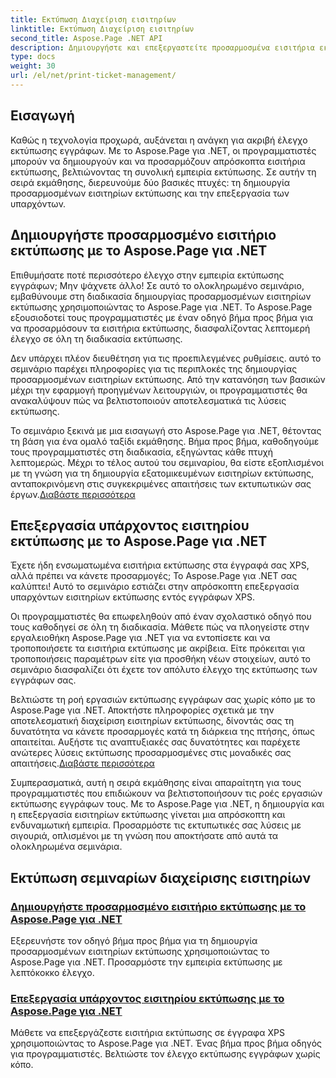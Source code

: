 ```yaml
---
title: Εκτύπωση Διαχείριση εισιτηρίων
linktitle: Εκτύπωση Διαχείριση εισιτηρίων
second_title: Aspose.Page .NET API
description: Δημιουργήστε και επεξεργαστείτε προσαρμοσμένα εισιτήρια εκτύπωσης με το Aspose.Page για .NET. Προσαρμόστε την εμπειρία εκτύπωσης με λεπτό έλεγχο σε έγγραφα XPS χωρίς κόπο.
type: docs
weight: 30
url: /el/net/print-ticket-management/
---
```


## Εισαγωγή

Καθώς η τεχνολογία προχωρά, αυξάνεται η ανάγκη για ακριβή έλεγχο εκτύπωσης εγγράφων. Με το Aspose.Page για .NET, οι προγραμματιστές μπορούν να δημιουργούν και να προσαρμόζουν απρόσκοπτα εισιτήρια εκτύπωσης, βελτιώνοντας τη συνολική εμπειρία εκτύπωσης. Σε αυτήν τη σειρά εκμάθησης, διερευνούμε δύο βασικές πτυχές: τη δημιουργία προσαρμοσμένων εισιτηρίων εκτύπωσης και την επεξεργασία των υπαρχόντων.

## Δημιουργήστε προσαρμοσμένο εισιτήριο εκτύπωσης με το Aspose.Page για .NET

Επιθυμήσατε ποτέ περισσότερο έλεγχο στην εμπειρία εκτύπωσης εγγράφων; Μην ψάχνετε άλλο! Σε αυτό το ολοκληρωμένο σεμινάριο, εμβαθύνουμε στη διαδικασία δημιουργίας προσαρμοσμένων εισιτηρίων εκτύπωσης χρησιμοποιώντας το Aspose.Page για .NET. Το Aspose.Page εξουσιοδοτεί τους προγραμματιστές με έναν οδηγό βήμα προς βήμα για να προσαρμόσουν τα εισιτήρια εκτύπωσης, διασφαλίζοντας λεπτομερή έλεγχο σε όλη τη διαδικασία εκτύπωσης.

Δεν υπάρχει πλέον διευθέτηση για τις προεπιλεγμένες ρυθμίσεις. αυτό το σεμινάριο παρέχει πληροφορίες για τις περιπλοκές της δημιουργίας προσαρμοσμένων εισιτηρίων εκτύπωσης. Από την κατανόηση των βασικών μέχρι την εφαρμογή προηγμένων λειτουργιών, οι προγραμματιστές θα ανακαλύψουν πώς να βελτιστοποιούν αποτελεσματικά τις λύσεις εκτύπωσης.

Το σεμινάριο ξεκινά με μια εισαγωγή στο Aspose.Page για .NET, θέτοντας τη βάση για ένα ομαλό ταξίδι εκμάθησης. Βήμα προς βήμα, καθοδηγούμε τους προγραμματιστές στη διαδικασία, εξηγώντας κάθε πτυχή λεπτομερώς. Μέχρι το τέλος αυτού του σεμιναρίου, θα είστε εξοπλισμένοι με τη γνώση για τη δημιουργία εξατομικευμένων εισιτηρίων εκτύπωσης, ανταποκρινόμενη στις συγκεκριμένες απαιτήσεις των εκτυπωτικών σας έργων.[Διαβάστε περισσότερα](./create-custom-print-ticket/)

## Επεξεργασία υπάρχοντος εισιτηρίου εκτύπωσης με το Aspose.Page για .NET

Έχετε ήδη ενσωματωμένα εισιτήρια εκτύπωσης στα έγγραφά σας XPS, αλλά πρέπει να κάνετε προσαρμογές; Το Aspose.Page για .NET σας καλύπτει! Αυτό το σεμινάριο εστιάζει στην απρόσκοπτη επεξεργασία υπαρχόντων εισιτηρίων εκτύπωσης εντός εγγράφων XPS.

Οι προγραμματιστές θα επωφεληθούν από έναν σχολαστικό οδηγό που τους καθοδηγεί σε όλη τη διαδικασία. Μάθετε πώς να πλοηγείστε στην εργαλειοθήκη Aspose.Page για .NET για να εντοπίσετε και να τροποποιήσετε τα εισιτήρια εκτύπωσης με ακρίβεια. Είτε πρόκειται για τροποποιήσεις παραμέτρων είτε για προσθήκη νέων στοιχείων, αυτό το σεμινάριο διασφαλίζει ότι έχετε τον απόλυτο έλεγχο της εκτύπωσης των εγγράφων σας.

Βελτιώστε τη ροή εργασιών εκτύπωσης εγγράφων σας χωρίς κόπο με το Aspose.Page για .NET. Αποκτήστε πληροφορίες σχετικά με την αποτελεσματική διαχείριση εισιτηρίων εκτύπωσης, δίνοντάς σας τη δυνατότητα να κάνετε προσαρμογές κατά τη διάρκεια της πτήσης, όπως απαιτείται. Αυξήστε τις αναπτυξιακές σας δυνατότητες και παρέχετε ανώτερες λύσεις εκτύπωσης προσαρμοσμένες στις μοναδικές σας απαιτήσεις.[Διαβάστε περισσότερα](./print-ticket-management/aspose.page/)

Συμπερασματικά, αυτή η σειρά εκμάθησης είναι απαραίτητη για τους προγραμματιστές που επιδιώκουν να βελτιστοποιήσουν τις ροές εργασιών εκτύπωσης εγγράφων τους. Με το Aspose.Page για .NET, η δημιουργία και η επεξεργασία εισιτηρίων εκτύπωσης γίνεται μια απρόσκοπτη και ενδυναμωτική εμπειρία. Προσαρμόστε τις εκτυπωτικές σας λύσεις με σιγουριά, οπλισμένοι με τη γνώση που αποκτήσατε από αυτά τα ολοκληρωμένα σεμινάρια.
## Εκτύπωση σεμιναρίων διαχείρισης εισιτηρίων
### [Δημιουργήστε προσαρμοσμένο εισιτήριο εκτύπωσης με το Aspose.Page για .NET](./create-custom-print-ticket/)
Εξερευνήστε τον οδηγό βήμα προς βήμα για τη δημιουργία προσαρμοσμένων εισιτηρίων εκτύπωσης χρησιμοποιώντας το Aspose.Page για .NET. Προσαρμόστε την εμπειρία εκτύπωσης με λεπτόκοκκο έλεγχο.
### [Επεξεργασία υπάρχοντος εισιτηρίου εκτύπωσης με το Aspose.Page για .NET](./print-ticket-management/aspose.page/)
Μάθετε να επεξεργάζεστε εισιτήρια εκτύπωσης σε έγγραφα XPS χρησιμοποιώντας το Aspose.Page για .NET. Ένας βήμα προς βήμα οδηγός για προγραμματιστές. Βελτιώστε τον έλεγχο εκτύπωσης εγγράφων χωρίς κόπο.